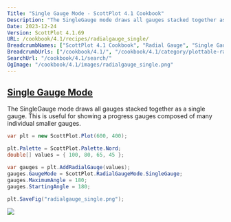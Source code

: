 ```yaml
---
Title: "Single Gauge Mode - ScottPlot 4.1 Cookbook"
Description: "The SingleGauge mode draws all gauges stacked together as a single gauge. This is useful for showing a progress gauges composed of many individual smaller gauges."
Date: 2023-12-24
Version: ScottPlot 4.1.69
URL: /cookbook/4.1/recipes/radialgauge_single/
BreadcrumbNames: ["ScottPlot 4.1 Cookbook", "Radial Gauge", "Single Gauge Mode"]
BreadcrumbUrls: ["/cookbook/4.1/", "/cookbook/4.1/category/plottable-radialgauge", "/cookbook/4.1/recipes/radialgauge_single/"]
SearchUrl: "/cookbook/4.1/search/"
OgImage: "/cookbook/4.1/images/radialgauge_single.png"
---
```


<h2><a id='single-gauge-mode' href='/cookbook/4.1/recipes/radialgauge_single/'>Single Gauge Mode</a></h2>

The SingleGauge mode draws all gauges stacked together as a single gauge. This is useful for showing a progress gauges composed of many individual smaller gauges.

```cs
var plt = new ScottPlot.Plot(600, 400);

plt.Palette = ScottPlot.Palette.Nord;
double[] values = { 100, 80, 65, 45 };

var gauges = plt.AddRadialGauge(values);
gauges.GaugeMode = ScottPlot.RadialGaugeMode.SingleGauge;
gauges.MaximumAngle = 180;
gauges.StartingAngle = 180;

plt.SaveFig("radialgauge_single.png");
```

<img src='../../images/radialgauge_single.png' class='d-block mx-auto my-5' />


